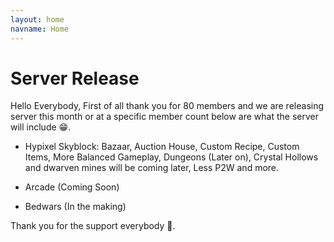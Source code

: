 ```yaml
---
layout: home
navname: Home
---
```

# Server Release

Hello Everybody,
First of all thank you for 80 members and we are releasing server this month or at a specific member count below are what the server will include 😁.

- Hypixel Skyblock:
  Bazaar, Auction House, Custom Recipe, Custom Items, More Balanced Gameplay, Dungeons (Later on), Crystal Hollows and dwarven mines will be coming later, Less P2W and more.

- Arcade (Coming Soon)

- Bedwars (In the making)

Thank you for the support everybody 🙏.
